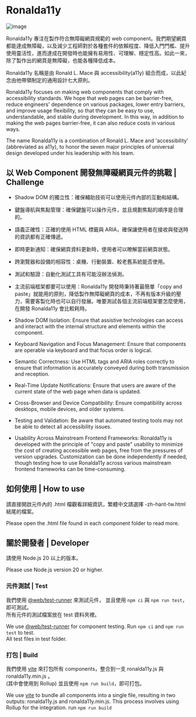# Ronalda11y

![image](https://badgen.net/badge/license/MIT/orange)

Ronalda11y 專注在製作符合無障礙網頁規範的 web component。我們期望網頁都能達成無障礙，以及減少工程師對於各種套件的依賴程度、降低入門門檻、提升使用靈活性，進而達成在開發時也能擁有易用性、可理解、穩定性高。如此一來，除了製作出的網頁是無障礙，也能各種降低成本。  

Ronalda11y 名稱是由 Ronald L. Mace 與 accessibility(a11y) 組合而成，以此紀念由他帶領制定的通用設計七大原則。  


Ronalda11y focuses on making web components that comply with accessibility standards. We hope that web pages can be barrier-free, reduce engineers' dependence on various packages, lower entry barriers, and improve usage flexibility, so that they can be easy to use, understandable, and stable during development. In this way, in addition to making the web pages barrier-free, it can also reduce costs in various ways.  

The name Ronalda11y is a combination of Ronald L. Mace and 'accessibility' (abbreviated as a11y), to honor the seven major principles of universal design developed under his leadership with his team.  


## 以 Web Component 開發無障礙網頁元件的挑戰 | Challenge

- Shadow DOM 的獨立性：確保輔助技術可以使用元件內部的互動和結構。    
- 鍵盤導航與焦點管理：確保鍵盤可以操作元件，並且規劃焦點的順序是合理的。  
- 語義正確性：正確的使用 HTML 標籤與 ARIA，確保讓使用者在接收與發送時的資訊都有正確傳遞。  
- 即時更新通知：確保網頁資料更新時，使用者可以暸解當前網頁狀態。  
- 跨瀏覽器和設備的相容性：桌機、行動裝置、較老舊系統能否使用。  
- 測試和驗證：自動化測試工具有可能沒辦法偵測。  
- 主流前端框架都要可以使用：Ronalda11y 開發時秉持著最簡單「copy and paste」就能用的原則，降低製作無障礙網頁的成本，不再有版本升級的壓力，需要客製化時也可以自行發展。唯要測試各個主流前端框架要怎麼使用，在開發 Ronalda11y 會比較耗時。
  
- Shadow DOM Isolation: Ensure that assistive technologies can access and interact with the internal structure and elements within the component.  
- Keyboard Navigation and Focus Management: Ensure that components are operable via keyboard and that focus order is logical.  
- Semantic Correctness: Use HTML tags and ARIA roles correctly to ensure that information is accurately conveyed during both transmission and reception.  
- Real-Time Update Notifications: Ensure that users are aware of the current state of the web page when data is updated.  
- Cross-Browser and Device Compatibility: Ensure compatibility across desktops, mobile devices, and older systems.  
- Testing and Validation: Be aware that automated testing tools may not be able to detect all accessibility issues.  
- Usability Across Mainstream Frontend Frameworks: Ronalda11y is developed with the principle of "copy and paste" usability to minimize the cost of creating accessible web pages, free from the pressures of version upgrades. Customization can be done independently if needed, though testing how to use Ronalda11y across various mainstream frontend frameworks can be time-consuming.  


## 如何使用 | How to use  

請直接開啟元件內的 .html 檔觀看詳細資訊，繁體中文請選擇 -zh-hant-tw.html 結尾的檔案。  

Please open the .html file found in each component folder to read more.  


## 關於開發者 | Developer  

請使用 Node.js 20 以上的版本。 

Please use Node.js version 20 or higher.  

### 元件測試 | Test  

我們使用 [@web/test-runner](https://modern-web.dev/docs/test-runner/overview/) 來測試元件， 
並且使用 `npm ci` 與 `npm run test`，即可測試。  
所有元件的測試檔案放在 test 資料夾裡。  

We use [@web/test-runner](https://modern-web.dev/docs/test-runner/overview/) for component testing.
Run `npm ci` and `npm run test` to test.  
All test files in test folder.

### 打包 | Build  

我們使用 [vite](https://vitejs.dev/guide/) 來打包所有 components，整合到一支 ronalda11y.js 與 ronalda11y.min.js 。  
(其中會使用到 Rollup)
並且使用 `npm run build`，即可打包。  

We use [vite](https://vitejs.dev/guide/) to bundle all components into a single file, resulting in two outputs: ronalda11y.js and ronalda11y.min.js. This process involves using Rollup for the integration.
run `npm run build`

